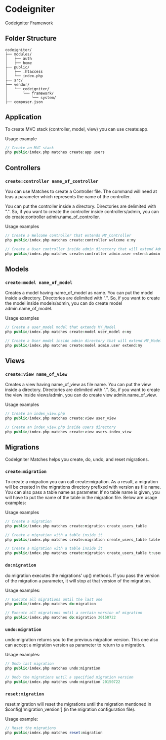 # Codeigniter

Codeigniter Framework

## Folder Structure

```
codeigniter/
├── modules/
│   ├── auth
│   ├── home
├── public/
│   ├── .htaccess
│   └── index.php
├── src/
├── vendor/
│   └── codeigniter/
│       └── framework/
│           └── system/
├── composer.json
```

## Application

To create MVC stack (controller, model, view) you can use create:app.

Usage example

```php
// Create an MVC stack
php public/index.php matches create:app users
```

## Controllers

### `create:controller name_of_controller`

You can use Matches to create a Controller file. The command will need at leas a parameter which represents the name of the controller.

You can put the controller inside a directory. Directories are delimited with ".". So, if you want to create the controller inside controllers/admin, you can do create:controller admin.name_of_controller.

Usage examples

```php
// Create a Welcome controller that extends MY_Controller
php public/index.php matches create:controller welcome e:my

// Create a User controller inside admin directory that will extend Admin_Controller
php public/index.php matches create:controller admin.user extend:admin
```

## Models

### `create:model name_of_model`

Creates a model having name_of_model as name. You can put the model inside a directory. Directories are delimited with ".". So, if you want to create the model inside models/admin, you can do create model admin.name_of_model.

Usage examples

```php
// Create a user_model model that extends MY_Model
php public/index.php matches create:model user_model e:my

// Create a User model inside admin directory that will extend MY_Model
php public/index.php matches create:model admin.user extend:my
```

## Views

### `create:view name_of_view`

Creates a view having name_of_view as file name. You can put the view inside a directory. Directories are delimited with ".". So, if you want to create the view inside views/admin, you can do create view admin.name_of_view.

Usage examples

```php
// Create an index_view.php
php public/index.php matches create:view user_view

// Create an index_view.php inside users directory
php public/index.php matches create:view users.index_view
```

## Migrations

CodeIgniter Matches helps you create, do, undo, and reset migrations.

### `create:migration`

To create a migration you can call create:migration. As a result, a migration will be created in the migrations directory prefixed with version as file name. You can also pass a table name as parameter. If no table name is given, you will have to put the name of the table in the migration file. Below are usage examples:

Usage examples

```php
// Create a migration
php public/index.php matches create:migration create_users_table

// Create a migration with a table inside it
php public/index.php matches create:migration create_users_table table:users

// Create a migration with a table inside it
php public/index.php matches create:migration create_users_table t:users

```

### `do:migration`

do:migration executes the migrations' up() methods. If you pass the version of the migration a parameter, it will stop at that version of the migration.

Usage examples:

```php
// Execute all migrations until the last one
php public/index.php matches do:migration

// Execute all migrations until a certain version of migration
php public/index.php matches do:migration 20150722
```

### `undo:migration`

undo:migration returns you to the previous migration version. This one also can accept a migration version as parameter to return to a migration.

Usage examples:

```php
// Undo last migration
php public/index.php matches undo:migration

// Undo the migrations until a specified migration version
php public/index.php matches undo:migration 20150722
```

### `reset:migration`

reset:migration will reset the migrations until the migration mentioned in $config['migration_version'] (in the migration configuration file).

Usage example:

```php
// Reset the migrations
php public/index.php matches reset:migration
```
